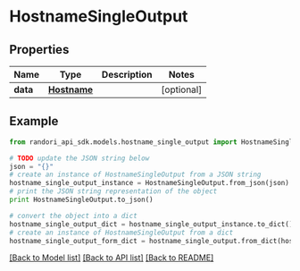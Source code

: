 # HostnameSingleOutput


## Properties

Name | Type | Description | Notes
------------ | ------------- | ------------- | -------------
**data** | [**Hostname**](Hostname.md) |  | [optional] 

## Example

```python
from randori_api_sdk.models.hostname_single_output import HostnameSingleOutput

# TODO update the JSON string below
json = "{}"
# create an instance of HostnameSingleOutput from a JSON string
hostname_single_output_instance = HostnameSingleOutput.from_json(json)
# print the JSON string representation of the object
print HostnameSingleOutput.to_json()

# convert the object into a dict
hostname_single_output_dict = hostname_single_output_instance.to_dict()
# create an instance of HostnameSingleOutput from a dict
hostname_single_output_form_dict = hostname_single_output.from_dict(hostname_single_output_dict)
```
[[Back to Model list]](../README.md#documentation-for-models) [[Back to API list]](../README.md#documentation-for-api-endpoints) [[Back to README]](../README.md)


